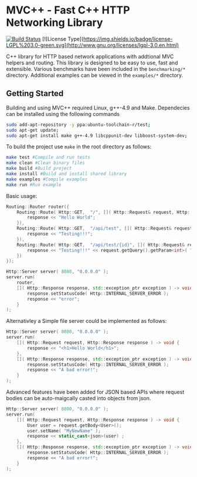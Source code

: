 # MVC++ - Fast C++ HTTP Networking Library
[![Build Status](https://travis-ci.org/lewisgcm/mvcpp.svg?branch=master)](https://travis-ci.org/lewisgcm/mvcpp)
[![License Type](https://img.shields.io/badge/license-LGPL%203.0-green.svg](http://www.gnu.org/licenses/lgpl-3.0.en.html)

C++ library for HTTP based network applications with addtional MVC helpers and routing.
This library is designed to be easy to use, fast and extensible.
Various benchmarks have been included in the `benchmarking/*` directory.
Additional examples can be viewed in the `examples/*` directory.

## Getting Started
Building and using MVC++ required Linux, g++-4.9 and Make.
Dependecies can be installed using the following commands
```bash
sudo add-apt-repository -y ppa:ubuntu-toolchain-r/test;
sudo apt-get update;
sudo apt-get install make g++-4.9 libcppunit-dev libboost-system-dev;
```

To build the project use `make` in the root directory as follows:
```bash
make test #Compile and run tests
make clean #Clean binary files
make build #Build project
make install #Build and install shared library
make examples #Compile examples
make run #Run example
```

Basic usage:
```C++
Routing::Router router({
    Routing::Route( Http::GET,  "/", []( Http::Request& request, Http::Response& response ) -> void {
        response << "Hello World";
    }),
    Routing::Route( Http::GET,  "/api/test", []( Http::Request& request, Http::Response& response ) -> void {
        response << "Testing!!!";
    }),
    Routing::Route( Http::GET,  "/api/test/{id}", []( Http::Request& request, Http::Response& response ) -> void {
        response << "Testing!!!" << request.getQuery().getParam<int>( "id" );
    })
});

Http::Server server( 8080, "0.0.0.0" );
server.run(
    router,
    []( Http::Response response, std::exception_ptr exception ) -> void {
        response.setStatusCode( Http::INTERNAL_SERVER_ERROR );
        response << "error"; 
    }
);
```

Alternativley a Simple file server could be implemented as follows:
```C++
Http::Server server( 8080, "0.0.0.0" );
server.run(
    []( Http::Request request, Http::Response response ) -> void {
        response << "<h1>Hello World</h1>";
    },
    []( Http::Response response, std::exception_ptr exception ) -> void {
        response.setStatusCode( Http::INTERNAL_SERVER_ERROR );
        response << "A bad error!";
    }
);
```

Advanced features have been added for JSON based APIs where request bodies can be auto-maigcally casted into objects from json.
```C++
Http::Server server( 8080, "0.0.0.0" );
server.run(
    []( Http::Request request, Http::Response response ) -> void {
        User user = request.getBody<User>();
        user.setName( "MyNewName" );
        response << static_cast<json>(user) ;
    },
    []( Http::Response response, std::exception_ptr exception ) -> void {
        response.setStatusCode( Http::INTERNAL_SERVER_ERROR );
        response << "A bad error!";
    }
);
```
